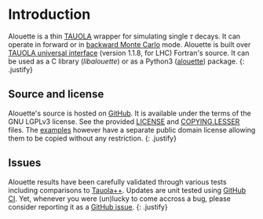 # Introduction

Alouette is a thin [TAUOLA][TAUOLA] wrapper for simulating single $\tau$ decays.
It can operate in forward or in [backward Monte Carlo][BMC] mode.  Alouette is
built over [TAUOLA universal interface][tauolapp] (version 1.1.8, for LHC)
Fortran's source. It can be used as a C library (*libalouette*) or as a Python3
([alouette][alouette_py]) package.
{: .justify}

## Source and license

Alouette's source is hosted on [GitHub][alouette_source]. It is available under
the terms of the GNU LGPLv3 license. See the provided [LICENSE][license] and
[COPYING.LESSER][lesser] files. The [examples][examples] however have a separate
public domain license allowing them to be copied without any restriction.
{: .justify}

## Issues

Alouette results have been carefully validated through various tests including
comparisons to [Tauola++][tauolapp]. Updates are unit tested using [GitHub
CI][github_ci].  Yet, whenever you were (un)lucky to come accross a bug, please
consider reporting it as a [GitHub issue][issues].
{: .justify}


[alouette_py]: https://pypi.org/project/alouette
[alouette_source]: https://github.com/niess/alouette
[BMC]: https://arxiv.org/abs/1705.05636
[examples]: https://github.com/niess/alouette/tree/master/examples
[github_ci]: https://github.com/niess/alouette/actions
[issues]: https://github.com/niess/alouette/issues
[license]: https://github.com/niess/alouette/blob/master/LICENSE
[lesser]: https://github.com/niess/alouette/blob/master/COPYING.LESSER
[TAUOLA]: https://www.sciencedirect.com/science/article/pii/001046559190038M
[tauolapp]: http://tauolapp.web.cern.ch/tauolapp/
